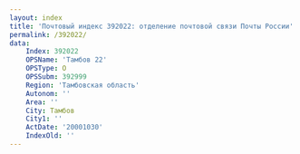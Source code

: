 ```yaml
---
layout: index
title: 'Почтовый индекс 392022: отделение почтовой связи Почты России'
permalink: /392022/
data:
    Index: 392022
    OPSName: 'Тамбов 22'
    OPSType: О
    OPSSubm: 392999
    Region: 'Тамбовская область'
    Autonom: ''
    Area: ''
    City: Тамбов
    City1: ''
    ActDate: '20001030'
    IndexOld: ''
---
```


